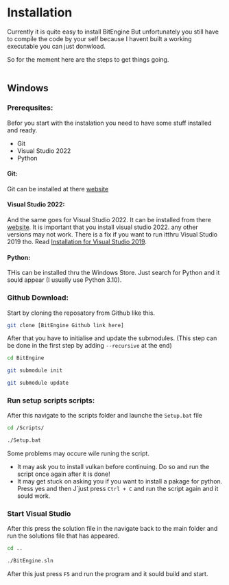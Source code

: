 # Installation

Currently it is quite easy to install BitEngine
But unfortunately you still have to compile the code by your self because I havent built a working executable you can just donwload.

So for the mement here are the steps to get things going.
<br></br>
## Windows
### Prerequsites:
Befor you start with the instalation you need to have some stuff installed and ready.
- Git
- Visual Studio 2022
- Python

#### Git:
Git can be installed at there [website](https://git-scm.com)
#### Visual Studio 2022:
And the same goes for Visual Studio 2022. It can be installed from there [website](https://visualstudio.microsoft.com). It is important that you install visual studio 2022. any other versions may not work.
There is a fix if you want to run itthru Visual Studio 2019 tho. Read [Installation for Visual Studio 2019](./installation_for_visualstudio2019.md).
#### Python:
THis can be installed thru the Windows Store. Just search for Python and it sould appear (I usually use Python 3.10).

### Github Download:
Start by cloning the reposatory from Github like this.

```bash
git clone [BitEngine Github link here]
```

After that you have to initialise and update the submodules. (This step can be done in the first step by adding ```--recursive``` at the end)

```bash
cd BitEngine
```
```bash
git submodule init
```
```bash
git submodule update
```

### Run setup scripts scripts:

After this navigate to the scripts folder and launche the ```Setup.bat``` file
```bash
cd /Scripts/
```
```bash
./Setup.bat
```

Some problems may occure wile runing the script.
- It may ask you to install vulkan before continuing. Do so and run the script once again after it is done!
- It may get stuck on asking you if you want to install a pakage for python. Press yes and then J´just press ```Ctrl + C``` and run the script again and it sould work.

### Start Visual Studio
After this press the solution file in the navigate back to the main folder and run the solutions file that has appeared.

```bash
cd ..
```
```bash
./BitEngine.sln
```

After this just press ```F5``` and run the program and it sould build and start.
